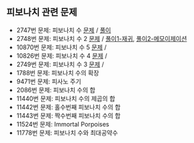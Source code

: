 ## 피보나치 관련 문제

* 2747번 문제: 피보나치 수  [문제](https://www.acmicpc.net/problem/2747) / [풀이](https://github.com/GGamangCoder/BOJ/blob/main/%ED%94%BC%EB%B3%B4%EB%82%98%EC%B9%98/2747.py)
* 2748번 문제: 피보나치 수 2  [문제](https://www.acmicpc.net/problem/2747) / [풀이1-재귀](https://github.com/GGamangCoder/BOJ/blob/main/%ED%94%BC%EB%B3%B4%EB%82%98%EC%B9%98/2748-1(%EC%9E%AC%EA%B7%80).py), [풀이2-메모이제이션](https://github.com/GGamangCoder/BOJ/blob/main/%ED%94%BC%EB%B3%B4%EB%82%98%EC%B9%98/2748-2(Memoization).md)
* 10870번 문제: 피보나치 수 5 [문제](https://www.acmicpc.net/problem/2747) / 
* 10826번 문제: 피보나치 수 4 [문제](https://www.acmicpc.net/problem/2747) / 
* 2749번 문제: 피보나치 수 3  [문제](https://www.acmicpc.net/problem/2747) / 
* 1788번 문제: 피보나치 수의 확장
* 9471번 문제: 피사노 주기
* 2086번 문제: 피보나치 수의 합
* 11440번 문제: 피보나치 수의 제곱의 합
* 11442번 문제: 홀수번째 피보나치 수의 합
* 11443번 문제: 짝수번째 피보나치 수의 합
* 11524번 문제: Immortal Porpoises
* 11778번 문제: 피보나치 수와 최대공약수

